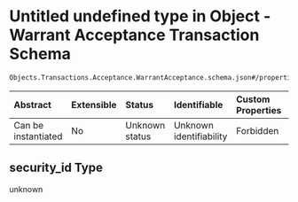 # Untitled undefined type in Object - Warrant Acceptance Transaction Schema

```txt
Objects.Transactions.Acceptance.WarrantAcceptance.schema.json#/properties/security_id
```



| Abstract            | Extensible | Status         | Identifiable            | Custom Properties | Additional Properties | Access Restrictions | Defined In                                                                                                                          |
| :------------------ | :--------- | :------------- | :---------------------- | :---------------- | :-------------------- | :------------------ | :---------------------------------------------------------------------------------------------------------------------------------- |
| Can be instantiated | No         | Unknown status | Unknown identifiability | Forbidden         | Allowed               | none                | [WarrantAcceptance.schema.json*](../../schema/objects/transactions/acceptance/WarrantAcceptance.schema.json "open original schema") |

## security_id Type

unknown
